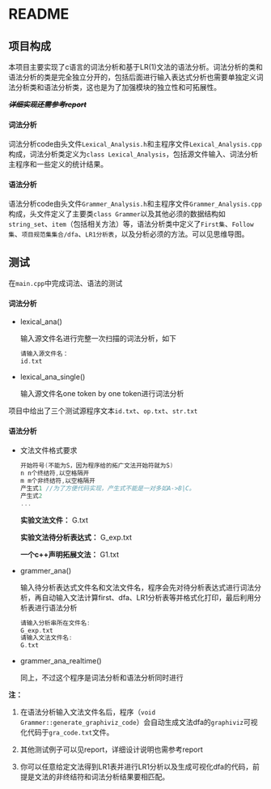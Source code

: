 # README

## 项目构成

本项目主要实现了c语言的词法分析和基于LR(1)文法的语法分析。词法分析的类和语法分析的类是完全独立分开的，包括后面进行输入表达式分析也需要单独定义词法分析类和语法分析类，这也是为了加强模块的独立性和可拓展性。

~~***详细实现还需参考report***~~

#### 词法分析

词法分析code由头文件`Lexical_Analysis.h`和主程序文件`Lexical_Analysis.cpp`构成，词法分析类定义为`class Lexical_Analysis`，包括源文件输入、词法分析主程序和一些定义的统计结果。

#### 语法分析

语法分析code由头文件`Grammer_Analysis.h`和主程序文件`Grammer_Analysis.cpp`构成，头文件定义了主要类`class Grammer`以及其他必须的数据结构如`string_set`、`item`（包括相关方法）等，语法分析类中定义了`First集`、`Follow集`、`项目规范集集合/dfa`、`LR1分析表`，以及分析必须的方法。可以见思维导图。

## 测试

在`main.cpp`中完成词法、语法的测试

#### 词法分析

*   lexical\_ana()

    输入源文件名进行完整一次扫描的词法分析，如下

    ```c++
    请输入源文件名：
    id.txt
    ```

*   lexical\_ana\_single()

    输入源文件名one token by one token进行词法分析

项目中给出了三个测试源程序文本`id.txt`、`op.txt`、`str.txt`

#### 语法分析

*   文法文件格式要求

    ```c++
    开始符号(不能为S，因为程序给的拓广文法开始符就为S)
    n n个终结符,以空格隔开
    m m个非终结符,以空格隔开
    产生式1 //为了方便代码实现，产生式不能是一对多如A->B|C。
    产生式2
    ...
    ```

    **实验文法文件：** G.txt

    **实验文法待分析表达式：** G\_exp.txt

    **一个c++声明拓展文法：** G1.txt

*   grammer\_ana()

    输入待分析表达式文件名和文法文件名，程序会先对待分析表达式进行词法分析，再自动输入文法计算first、dfa、LR1分析表等并格式化打印，最后利用分析表进行语法分析

    ```c++
    请输入分析串所在文件名:
    G_exp.txt
    请输入文法文件名:
    G.txt

    ```

*   grammer\_ana\_realtime()

    同上，不过这个程序是词法分析和语法分析同时进行

**注：**

1.  在语法分析输入文法文件名后，程序（`void Grammer::generate_graphiviz_code`）会自动生成文法dfa的`graphiviz`可视化代码于`gra_code.txt`文件。

2.  其他测试例子可以见report，详细设计说明也需参考report

3.  你可以任意给定文法得到LR1表并进行LR1分析以及生成可视化dfa的代码，前提是文法的非终结符和词法分析结果要相匹配。
